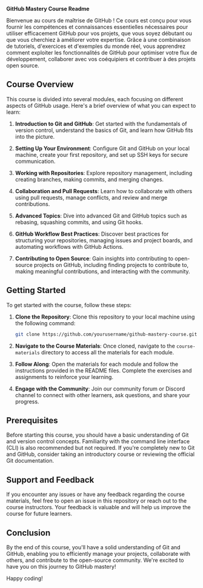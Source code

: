 **GitHub Mastery Course Readme**

Bienvenue au cours de maîtrise de GitHub ! Ce cours est conçu pour vous fournir les compétences et connaissances essentielles nécessaires pour utiliser efficacement GitHub pour vos projets, que vous soyez débutant ou que vous cherchiez à améliorer votre expertise. Grâce à une combinaison de tutoriels, d'exercices et d'exemples du monde réel, vous apprendrez comment exploiter les fonctionnalités de GitHub pour optimiser votre flux de développement, collaborer avec vos coéquipiers et contribuer à des projets open source.

## Course Overview

This course is divided into several modules, each focusing on different aspects of GitHub usage. Here's a brief overview of what you can expect to learn:

1. **Introduction to Git and GitHub**: Get started with the fundamentals of version control, understand the basics of Git, and learn how GitHub fits into the picture.

2. **Setting Up Your Environment**: Configure Git and GitHub on your local machine, create your first repository, and set up SSH keys for secure communication.

3. **Working with Repositories**: Explore repository management, including creating branches, making commits, and merging changes.

4. **Collaboration and Pull Requests**: Learn how to collaborate with others using pull requests, manage conflicts, and review and merge contributions.

5. **Advanced Topics**: Dive into advanced Git and GitHub topics such as rebasing, squashing commits, and using Git hooks.

6. **GitHub Workflow Best Practices**: Discover best practices for structuring your repositories, managing issues and project boards, and automating workflows with GitHub Actions.

7. **Contributing to Open Source**: Gain insights into contributing to open-source projects on GitHub, including finding projects to contribute to, making meaningful contributions, and interacting with the community.

## Getting Started

To get started with the course, follow these steps:

1. **Clone the Repository**: Clone this repository to your local machine using the following command:

   ```bash
   git clone https://github.com/yourusername/github-mastery-course.git
   ```

2. **Navigate to the Course Materials**: Once cloned, navigate to the `course-materials` directory to access all the materials for each module.

3. **Follow Along**: Open the materials for each module and follow the instructions provided in the README files. Complete the exercises and assignments to reinforce your learning.

4. **Engage with the Community**: Join our community forum or Discord channel to connect with other learners, ask questions, and share your progress.

## Prerequisites

Before starting this course, you should have a basic understanding of Git and version control concepts. Familiarity with the command line interface (CLI) is also recommended but not required. If you're completely new to Git and GitHub, consider taking an introductory course or reviewing the official Git documentation.

## Support and Feedback

If you encounter any issues or have any feedback regarding the course materials, feel free to open an issue in this repository or reach out to the course instructors. Your feedback is valuable and will help us improve the course for future learners.

## Conclusion

By the end of this course, you'll have a solid understanding of Git and GitHub, enabling you to efficiently manage your projects, collaborate with others, and contribute to the open-source community. We're excited to have you on this journey to GitHub mastery!

Happy coding!